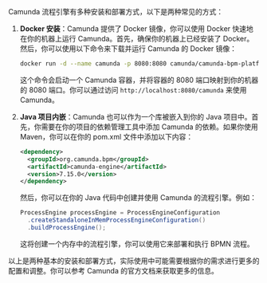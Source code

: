 Camunda 流程引擎有多种安装和部署方式，以下是两种常见的方式：

1. **Docker 安装**：Camunda 提供了 Docker 镜像，你可以使用 Docker 快速地在你的机器上运行 Camunda。首先，确保你的机器上已经安装了 Docker。然后，你可以使用以下命令来下载并运行 Camunda 的 Docker 镜像：

   ```bash
   docker run -d --name camunda -p 8080:8080 camunda/camunda-bpm-platform:latest
   ```

   这个命令会启动一个 Camunda 容器，并将容器的 8080 端口映射到你的机器的 8080 端口。你可以通过访问 `http://localhost:8080/camunda` 来使用 Camunda。

2. **Java 项目内嵌**：Camunda 也可以作为一个库被嵌入到你的 Java 项目中。首先，你需要在你的项目的依赖管理工具中添加 Camunda 的依赖。如果你使用 Maven，你可以在你的 pom.xml 文件中添加以下内容：

   ```xml
   <dependency>
     <groupId>org.camunda.bpm</groupId>
     <artifactId>camunda-engine</artifactId>
     <version>7.15.0</version>
   </dependency>
   ```

   然后，你可以在你的 Java 代码中创建并使用 Camunda 的流程引擎。例如：

   ```java
   ProcessEngine processEngine = ProcessEngineConfiguration
     .createStandaloneInMemProcessEngineConfiguration()
     .buildProcessEngine();
   ```

   这将创建一个内存中的流程引擎，你可以使用它来部署和执行 BPMN 流程。

以上是两种基本的安装和部署方式，实际使用中可能需要根据你的需求进行更多的配置和调整。你可以参考 Camunda 的官方文档来获取更多的信息。